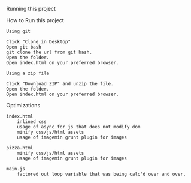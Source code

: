 Running this project

How to Run this project

	Using git

	Click "Clone in Desktop" 
	Open git bash
	git clone the url from git bash.
	Open the folder.
	Open index.html on your preferred browser.

	Using a zip file

	Click "Download ZIP" and unzip the file.
	Open the folder.
	Open index.html on your preferred browser.

Optimizations

	index.html
		inlined css
		usage of async for js that does not modify dom
		minify css/js/html assets
		usage of imagemin grunt plugin for images

	pizza.html
		minify css/js/html assets
		usage of imagemin grunt plugin for images

	main.js
		factored out loop variable that was being calc'd over and over.